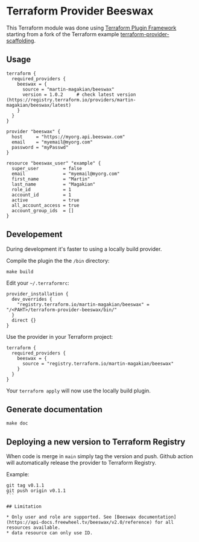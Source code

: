 # Terraform Provider Beeswax

This Terraform module was done using [Terraform Plugin Framework](https://github.com/hashicorp/terraform-plugin-framework) starting from a fork of the Terraform example [terraform-provider-scaffolding](https://github.com/hashicorp/terraform-provider-scaffolding).

## Usage

```
terraform {
  required_providers {
    beeswax = {
      source = "martin-magakian/beeswax"
      version = 1.0.2     # check latest version (https://registry.terraform.io/providers/martin-magakian/beeswax/latest)
    }
  }
}

provider "beeswax" {
  host     = "https://myorg.api.beeswax.com"
  email    = "myemail@myorg.com"
  password = "myPasswd"
}

resource "beeswax_user" "example" {
  super_user         = false
  email              = "myemail@myorg.com"
  first_name         = "Martin"
  last_name          = "Magakian"
  role_id            = 1
  account_id         = 1
  active             = true
  all_account_access = true
  account_group_ids  = []
}
```


## Developement

During development it's faster to using a locally build provider.

Compile the plugin the the `/bin` directory:
```
make build
```

Edit your `~/.terraformrc`:
```
provider_installation {
  dev_overrides {
    "registry.terraform.io/martin-magakian/beeswax" = "/<PAHT>/terraform-provider-beeswax/bin/"
  }
  direct {}
}
```

Use the provider in your Terraform project:
```
terraform {
  required_providers {
    beeswax = {
      source = "registry.terraform.io/martin-magakian/beeswax"
    }
  }
}
```

Your `terraform apply` will now use the locally build plugin.


## Generate documentation

```
make doc
```

## Deploying a new version to Terraform Registry

When code is merge in `main` simply tag the version and push. Github action will automatically release the provider to Terraform Registry.

Example:
````
git tag v0.1.1
git push origin v0.1.1
```

## Limitation

* Only user and role are supported. See [Beeswax documentation](https://api-docs.freewheel.tv/beeswax/v2.0/reference) for all resources available.
* data resource can only use ID.
